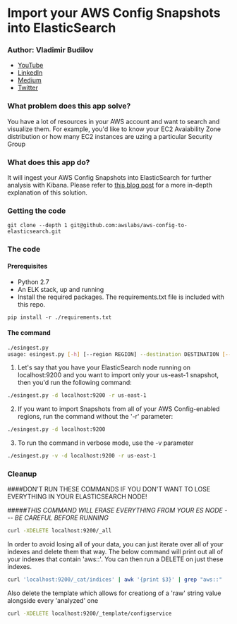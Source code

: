 Import your AWS Config Snapshots into ElasticSearch
===================================================
### Author: Vladimir Budilov
* [YouTube](https://www.youtube.com/channel/UCBl-ENwdTlUsLY05yGgXyxw)
* [LinkedIn](https://www.linkedin.com/in/vbudilov/)
* [Medium](https://medium.com/@budilov)
* [Twitter](https://twitter.com/VladimirBudilov)

### What problem does this app solve?
You have a lot of resources in your AWS account and want to search and visualize them. For example, you'd like to know your EC2 Avaiability Zone distribution or how many EC2 instances are uzing a particular Security Group

### What does this app do?
It will ingest your AWS Config Snapshots into ElasticSearch for further analysis with Kibana. Please
refer to [this blog post](https://aws.amazon.com/blogs/developer/how-to-analyze-aws-config-snapshots-with-elasticsearch-and-kibana/)
for a more in-depth explanation of this solution.


### Getting the code
```
git clone --depth 1 git@github.com:awslabs/aws-config-to-elasticsearch.git
```

### The code
#### Prerequisites
* Python 2.7
* An ELK stack, up and running
* Install the required packages. The requirements.txt file is included with this repo.
```
pip install -r ./requirements.txt
```

#### The command
```bash
./esingest.py
usage: esingest.py [-h] [--region REGION] --destination DESTINATION [--verbose]

```

1. Let's say that you have your ElasticSearch node running on localhost:9200 and you want to import only your us-east-1 snapshot, then you'd run the following command:
```bash
./esingest.py -d localhost:9200 -r us-east-1
```

2. If you want to import Snapshots from all of your AWS Config-enabled regions, run the command without the '-r' parameter:
```bash
./esingest.py -d localhost:9200
```
3. To run the command in verbose mode, use the -v parameter
```bash
./esingest.py -v -d localhost:9200 -r us-east-1
```

### Cleanup

####DON'T RUN THESE COMMANDS IF YOU DON'T WANT TO LOSE EVERYTHING IN YOUR ELASTICSEARCH NODE!

#####_THIS COMMAND WILL ERASE EVERYTHING FROM YOUR ES NODE --- BE CAREFUL BEFORE RUNNING_
```bash
curl -XDELETE localhost:9200/_all
```

In order to avoid losing all of your data, you can just iterate over all of your indexes and delete them that way. The below command will print out all of your indexes that contain 'aws::'. You can then run a DELETE on just these indexes.
```bash
curl 'localhost:9200/_cat/indices' | awk '{print $3}' | grep "aws::"
```

Also delete the template which allows for creationg of a 'raw' string value alongside every 'analyzed' one
```bash
curl -XDELETE localhost:9200/_template/configservice
```
